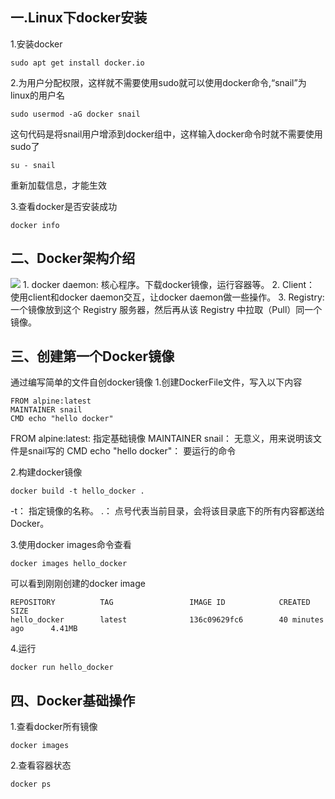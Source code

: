 <h2>一.Linux下docker安装</h2>
1.安装docker

    sudo apt get install docker.io
    
2.为用户分配权限，这样就不需要使用sudo就可以使用docker命令,“snail”为linux的用户名

    sudo usermod -aG docker snail 
这句代码是将snail用户增添到docker组中，这样输入docker命令时就不需要使用sudo了

    su - snail
   
重新加载信息，才能生效

3.查看docker是否安装成功

    docker info
    

<h2>二、Docker架构介绍</h2>
<img src="https://img1.mukewang.com/5bb07ed600012ba419201080.jpg">
1. docker daemon: 核心程序。下载docker镜像，运行容器等。
2. Client： 使用client和docker daemon交互，让docker daemon做一些操作。
3. Registry: 一个镜像放到这个 Registry 服务器，然后再从该 Registry 中拉取（Pull）同一个镜像。

<h2>三、创建第一个Docker镜像</h2>
通过编写简单的文件自创docker镜像
1.创建DockerFile文件，写入以下内容

    FROM alpine:latest
    MAINTAINER snail
    CMD echo "hello docker"
    
FROM alpine:latest: 指定基础镜像
MAINTAINER snail： 无意义，用来说明该文件是snail写的
CMD echo "hello docker"： 要运行的命令

2.构建docker镜像
    
    docker build -t hello_docker .

-t： 指定镜像的名称。
.： 点号代表当前目录，会将该目录底下的所有内容都送给Docker。

3.使用docker images命令查看

    docker images hello_docker
    
可以看到刚刚创建的docker image

    REPOSITORY          TAG                 IMAGE ID            CREATED             SIZE
    hello_docker        latest              136c09629fc6        40 minutes ago      4.41MB

4.运行

    docker run hello_docker
    


<h2>四、Docker基础操作</h2>
1.查看docker所有镜像
    
    docker images
    
2.查看容器状态
    
    docker ps


